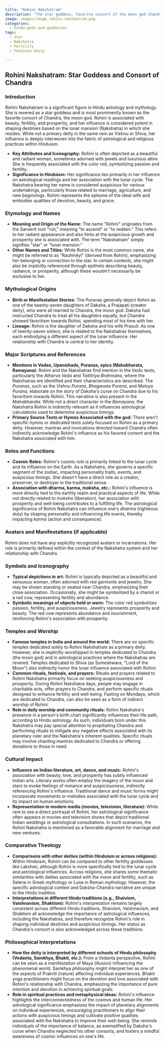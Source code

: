 ```yaml
---
title: "Rohini Nakshatram"
description: "The star goddess, favorite consort of the moon god Chandra."
image: images/image_rohini-nakshatram.png
categories:
  - hindu-gods-and-goddesses
tags:
  - Star
  - Nakshatra
  - Fertility
  - Feminine deity

---
```


## Rohini Nakshatram: Star Goddess and Consort of Chandra

### Introduction

Rohini Nakshatram is a significant figure in Hindu astrology and mythology. She is revered as a star goddess and is most prominently known as the favorite consort of Chandra, the moon god. Rohini is associated with beauty, fertility, and prosperity, and her influence is considered potent in shaping destinies based on the lunar mansion (Nakshatra) in which she resides. While not a primary deity in the same vein as Vishnu or Shiva, her influence is deeply interwoven into the fabric of astrological and religious practices within Hinduism.

* **Key Attributes and Iconography:** Rohini is often depicted as a beautiful and radiant woman, sometimes adorned with jewels and luxurious attire. She is frequently associated with the color red, symbolizing passion and fertility.
* **Significance in Hinduism:** Her significance lies primarily in her influence on astrological readings and her association with the lunar cycle. The Nakshatra bearing her name is considered auspicious for various undertakings, particularly those related to marriage, agriculture, and new beginnings. Rohini represents the epitome of the ideal wife and embodies qualities of devotion, beauty, and grace.

###  Etymology and Names

* **Meaning and Origin of the Name:** The name "Rohini" originates from the Sanskrit root "ruh," meaning "to ascend" or "to redden." This refers to her radiant appearance and also hints at the auspicious growth and prosperity she is associated with.  The term "Nakshatram" simply signifies "star" or "lunar mansion."
* **Other Names and Titles:** While Rohini is the most common name, she might be referred to as "Rauhinēyī" (derived from Rohini), emphasizing her belonging or connection to the star.  In certain contexts, she might also be implicitly referenced through epithets describing beauty, radiance, or prosperity, although these wouldn't necessarily be exclusive to her.

###  Mythological Origins

* **Birth or Manifestation Stories:** The Puranas generally depict Rohini as one of the twenty-seven daughters of Daksha, a Prajapati (creator deity), who were all married to Chandra, the moon god. Daksha had instructed Chandra to treat all his daughters equally, but Chandra showed favoritism towards Rohini, spending most of his time with her.
* **Lineage:** Rohini is the daughter of Daksha and his wife Prasuti. As one of twenty-seven sisters, she is related to the Nakshatras themselves, each embodying a different aspect of the lunar influence. Her relationship with Chandra is central to her identity.

###  Major Scriptures and References

* **Mentions in Vedas, Upanishads, Puranas, epics (Mahabharata, Ramayana):** Rohini and the Nakshatras find mention in the Vedic texts, particularly the *Atharva Veda* and *Taittiriya Brahmana*, where the Nakshatras are identified and their characteristics are described.  The *Puranas*, such as the *Vishnu Purana*, *Bhagavata Purana*, and *Matsya Purana*, elaborate on the story of Daksha's curse on Chandra due to his favoritism towards Rohini. This narrative is also present in the *Mahabharata*. While not a direct character in the *Ramayana*, the Nakshatra Rohini is indirectly relevant as it influences astrological calculations used to determine auspicious timings.
* **Primary Source Texts or Hymns Associated with the god:** There aren't specific hymns or dedicated texts solely focused on Rohini as a primary deity. However, mantras and invocations directed toward Chandra often indirectly acknowledge Rohini's influence as his favored consort and the Nakshatra associated with him.

###  Roles and Functions

* **Cosmic Roles:** Rohini's cosmic role is primarily linked to the lunar cycle and its influence on the Earth. As a Nakshatra, she governs a specific segment of the zodiac, impacting personality traits, events, and auspicious timings.  She doesn't have a direct role as a creator, preserver, or destroyer in the traditional sense.
* **Association with dharma, karma, moksha, etc.:** Rohini's influence is more directly tied to the earthly realm and practical aspects of life. While not directly related to *moksha* (liberation), her association with prosperity and well-being contributes to a fulfilling life. The astrological significance of Rohini Nakshatra can influence one's *dharma* (righteous duty) by shaping personality and influencing life events, thereby impacting *karma* (action and consequence).

###  Avatars and Manifestations (if applicable)

Rohini does not have any explicitly recognized avatars or incarnations. Her role is primarily defined within the context of the Nakshatra system and her relationship with Chandra.

###  Symbols and Iconography

* **Typical depictions in art:** Rohini is typically depicted as a beautiful and sensuous woman, often adorned with red garments and jewelry.  She may be shown standing or seated near Chandra, emphasizing their close association.  Occasionally, she might be symbolized by a chariot or a red cow, representing fertility and abundance.
* **Symbolic meanings of objects held or worn:** The color red symbolizes passion, fertility, and auspiciousness. Jewelry represents prosperity and beauty. The red cow represents abundance and nourishment, reinforcing Rohini's association with prosperity.

###  Temples and Worship

* **Famous temples in India and around the world:** There are no specific temples dedicated solely to Rohini Nakshatram as a primary deity. However, she is implicitly worshipped in temples dedicated to Chandra (the moon god) and in astrological practices where the Nakshatras are revered.  Temples dedicated to Shiva (as Someshwara, "Lord of the Moon") also indirectly honor the lunar influence associated with Rohini.
* **Common rituals, festivals, and prayers:** Rituals and prayers related to Rohini Nakshatra primarily focus on seeking auspiciousness and prosperity. During Rohini Nakshatra days, people may engage in charitable acts, offer prayers to Chandra, and perform specific rituals designed to enhance fertility and well-being. Fasting on Mondays, which are dedicated to Chandra, can also be seen as a form of indirect worship of Rohini.
* **Role in daily worship and community rituals:** Rohini Nakshatra's presence in a person's birth chart significantly influences their life path, according to Hindu astrology. As such, individuals born under this Nakshatra may pay special attention to propitiating Chandra and performing rituals to mitigate any negative effects associated with its planetary ruler and the Nakshatra's inherent qualities. Specific rituals may involve chanting mantras dedicated to Chandra or offering donations to those in need.

###  Cultural Impact

* **Influence on Indian literature, art, dance, and music:** Rohini's association with beauty, love, and prosperity has subtly influenced Indian arts.  Literary works often employ the imagery of the moon and stars to evoke feelings of romance and auspiciousness, indirectly referencing Rohini's influence. Traditional dance and music forms might incorporate movements or melodies associated with the lunar cycle and its impact on human emotions.
* **Representation in modern media (movies, television, literature):** While rare to see a direct portrayal of Rohini, her astrological significance often appears in movies and television shows that depict traditional Indian weddings or astrological consultations. In such scenarios, the Rohini Nakshatra is mentioned as a favorable alignment for marriage and new ventures.

###  Comparative Theology

* **Comparisons with other deities (within Hinduism or across religions):** Within Hinduism, Rohini can be compared to other fertility goddesses like Lakshmi, although Rohini is more specifically tied to the lunar cycle and astrological influences. Across religions, she shares some thematic similarities with deities associated with the moon and fertility, such as Selene in Greek mythology or Luna in Roman mythology.  However, the specific astrological context and Daksha-Chandra narrative are unique to the Hindu tradition.
* **Interpretations in different Hindu traditions (e.g., Shaivism, Vaishnavism, Shaktism):** Rohini's interpretation remains largely consistent across different Hindu traditions. Shaivism, Vaishnavism, and Shaktism all acknowledge the importance of astrological influences, including the Nakshatras, and therefore recognize Rohini's role in shaping individual destinies and auspicious timings. Her status as Chandra's consort is also acknowledged across these traditions.

###  Philosophical Interpretations

* **How the deity is interpreted by different schools of Hindu philosophy (Vedanta, Samkhya, Bhakti, etc.):** From a Vedanta perspective, Rohini can be seen as a manifestation of Maya (illusion) influencing the phenomenal world. Samkhya philosophy might interpret her as one of the aspects of Prakriti (nature) affecting individual experiences. Bhakti yoga practitioners might focus on the devotion and love associated with Rohini's relationship with Chandra, emphasizing the importance of pure intention and devotion in achieving spiritual goals.
* **Role in spiritual practices and metaphysical ideas:** Rohini's influence highlights the interconnectedness of the cosmos and human life. Her astrological significance emphasizes the impact of planetary alignments on individual experiences, encouraging practitioners to align their actions with auspicious timings and cultivate positive qualities associated with the Nakshatra to improve their well-being. She reminds individuals of the importance of balance, as exemplified by Daksha's curse when Chandra neglected his other consorts, and fosters a mindful awareness of cosmic influences on one's life.

